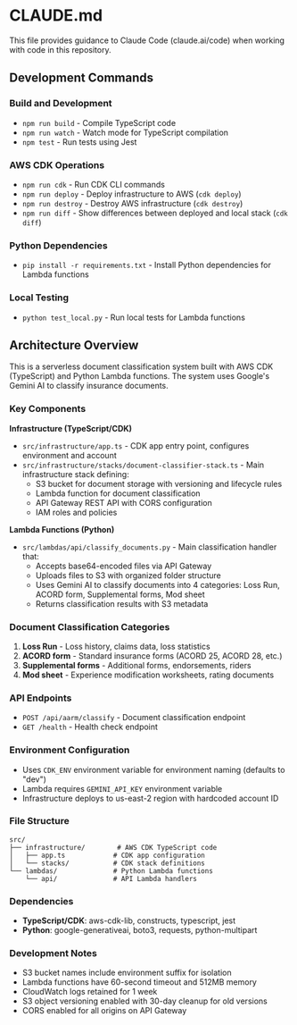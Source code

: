 # CLAUDE.md

This file provides guidance to Claude Code (claude.ai/code) when working with code in this repository.

## Development Commands

### Build and Development
- `npm run build` - Compile TypeScript code
- `npm run watch` - Watch mode for TypeScript compilation
- `npm test` - Run tests using Jest

### AWS CDK Operations
- `npm run cdk` - Run CDK CLI commands
- `npm run deploy` - Deploy infrastructure to AWS (`cdk deploy`)
- `npm run destroy` - Destroy AWS infrastructure (`cdk destroy`)
- `npm run diff` - Show differences between deployed and local stack (`cdk diff`)

### Python Dependencies
- `pip install -r requirements.txt` - Install Python dependencies for Lambda functions

### Local Testing
- `python test_local.py` - Run local tests for Lambda functions

## Architecture Overview

This is a serverless document classification system built with AWS CDK (TypeScript) and Python Lambda functions. The system uses Google's Gemini AI to classify insurance documents.

### Key Components

**Infrastructure (TypeScript/CDK)**
- `src/infrastructure/app.ts` - CDK app entry point, configures environment and account
- `src/infrastructure/stacks/document-classifier-stack.ts` - Main infrastructure stack defining:
  - S3 bucket for document storage with versioning and lifecycle rules
  - Lambda function for document classification
  - API Gateway REST API with CORS configuration
  - IAM roles and policies

**Lambda Functions (Python)**
- `src/lambdas/api/classify_documents.py` - Main classification handler that:
  - Accepts base64-encoded files via API Gateway
  - Uploads files to S3 with organized folder structure
  - Uses Gemini AI to classify documents into 4 categories: Loss Run, ACORD form, Supplemental forms, Mod sheet
  - Returns classification results with S3 metadata

### Document Classification Categories
1. **Loss Run** - Loss history, claims data, loss statistics
2. **ACORD form** - Standard insurance forms (ACORD 25, ACORD 28, etc.)
3. **Supplemental forms** - Additional forms, endorsements, riders
4. **Mod sheet** - Experience modification worksheets, rating documents

### API Endpoints
- `POST /api/aarm/classify` - Document classification endpoint
- `GET /health` - Health check endpoint

### Environment Configuration
- Uses `CDK_ENV` environment variable for environment naming (defaults to "dev")
- Lambda requires `GEMINI_API_KEY` environment variable
- Infrastructure deploys to us-east-2 region with hardcoded account ID

### File Structure
```
src/
├── infrastructure/        # AWS CDK TypeScript code
│   ├── app.ts            # CDK app configuration
│   └── stacks/           # CDK stack definitions
└── lambdas/              # Python Lambda functions
    └── api/              # API Lambda handlers
```

### Dependencies
- **TypeScript/CDK**: aws-cdk-lib, constructs, typescript, jest
- **Python**: google-generativeai, boto3, requests, python-multipart

### Development Notes
- S3 bucket names include environment suffix for isolation
- Lambda functions have 60-second timeout and 512MB memory
- CloudWatch logs retained for 1 week
- S3 object versioning enabled with 30-day cleanup for old versions
- CORS enabled for all origins on API Gateway